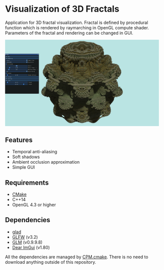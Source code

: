 # Visualization of 3D Fractals
Application for 3D fractal visualization. Fractal is defined by procedural function which is rendered by raymarching in OpenGL compute shader. Parameters of the fractal and rendering can be changed in GUI.

![Screenshot](https://github.com/d3nis5/3D-Fractals/blob/main/screenshot.jpg)

## Features
- Temporal anti-aliasing
- Soft shadows
- Ambient occlusion approximation
- Simple GUI

## Requirements
- [CMake](https://cmake.org/)
- C++14
- OpenGL 4.3 or higher

## Dependencies
- [glad](https://github.com/Dav1dde/glad)
- [GLFW](https://github.com/glfw/glfw) (v3.2)
- [GLM](https://github.com/g-truc/glm) (v0.9.9.8)
- [Dear ImGui](https://github.com/ocornut/imgui) (v1.80)

All the dependencies are managed by [CPM.cmake](https://github.com/cpm-cmake/CPM.cmake). There is no need to download anything outside of this repository.
